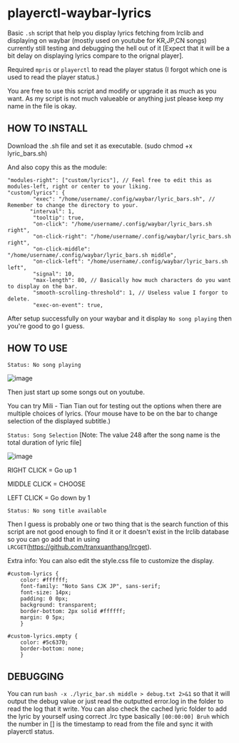 # playerctl-waybar-lyrics
Basic ``.sh`` script that help you display lyrics fetching from lrclib and displaying on waybar (mostly used on youtube for KR,JP,CN songs) currently still testing and debugging the hell out of it [Expect that it will be a bit delay on displaying lyrics compare to the orignal player]. 

Required `mpris` or `playerctl` to read the player status (I forgot which one is used to read the player status.)

You are free to use this script and modify or upgrade it as much as you want. As my script is not much valueable or anything just please keep my name in the file is okay.
## HOW TO INSTALL
Download the .sh file and set it as executable. (sudo chmod +x lyric_bars.sh)

And also copy this as the module:
```
"modules-right": ["custom/lyrics"], // Feel free to edit this as modules-left, right or center to your liking.
"custom/lyrics": {
        "exec": "/home/username/.config/waybar/lyric_bars.sh", // Remember to change the directory to your.
       "interval": 1,
        "tooltip": true,
        "on-click": "/home/username/.config/waybar/lyric_bars.sh right",
        "on-click-right": "/home/username/.config/waybar/lyric_bars.sh right",
        "on-click-middle": "/home/username/.config/waybar/lyric_bars.sh middle",
        "on-click-left": "/home/username/.config/waybar/lyric_bars.sh left",
        "signal": 10,
        "max-length": 80, // Basically how much characters do you want to display on the bar.
        "smooth-scrolling-threshold": 1, // Useless value I forgor to delete.
        "exec-on-event": true,
```
After setup successfully on your waybar and it display `No song playing` then you're good to go I guess.

## HOW TO USE
``Status: No song playing``

![image](https://github.com/user-attachments/assets/3b6a938c-cd93-4987-9276-f5d639f41df1)

Then just start up some songs out on youtube.

You can try Mili - Tian Tian out for testing out the options when there are multiple choices of lyrics. (Your mouse have to be on the bar to change selection of the displayed subtitle.)

``Status: Song Selection`` [Note: The value 248 after the song name is the total duration of lyric file]

![image](https://github.com/user-attachments/assets/cd81ec79-8f9d-4748-ad1d-3d896ce8a967)

RIGHT CLICK = Go up 1

MIDDLE CLICK = CHOOSE

LEFT CLICK = Go down by 1 

``Status: No song title available``

Then I guess is probably one or two thing that is the search function of this script are not good enough to find it or it doesn't exist in the lrclib database so you can go add that in using ``LRCGET``(https://github.com/tranxuanthang/lrcget).

Extra info: You can also edit the style.css file to customize the display.

```
#custom-lyrics {
    color: #ffffff;
    font-family: "Noto Sans CJK JP", sans-serif;
    font-size: 14px;
    padding: 0 0px;
    background: transparent;
    border-bottom: 2px solid #ffffff;
    margin: 0 5px;
    }

#custom-lyrics.empty {
    color: #5c6370;
    border-bottom: none;
    }
```

## DEBUGGING
You can run ``bash -x ./lyric_bar.sh middle > debug.txt 2>&1`` so that it will output the debug value or just read the outputted error.log in the folder to read the log that it write.
You can also check the cached lyric folder to add the lyric by yourself using correct .lrc type basically ``[00:00:00] Bruh`` which the number in [] is the timestamp to read from the file and sync it with playerctl status.

